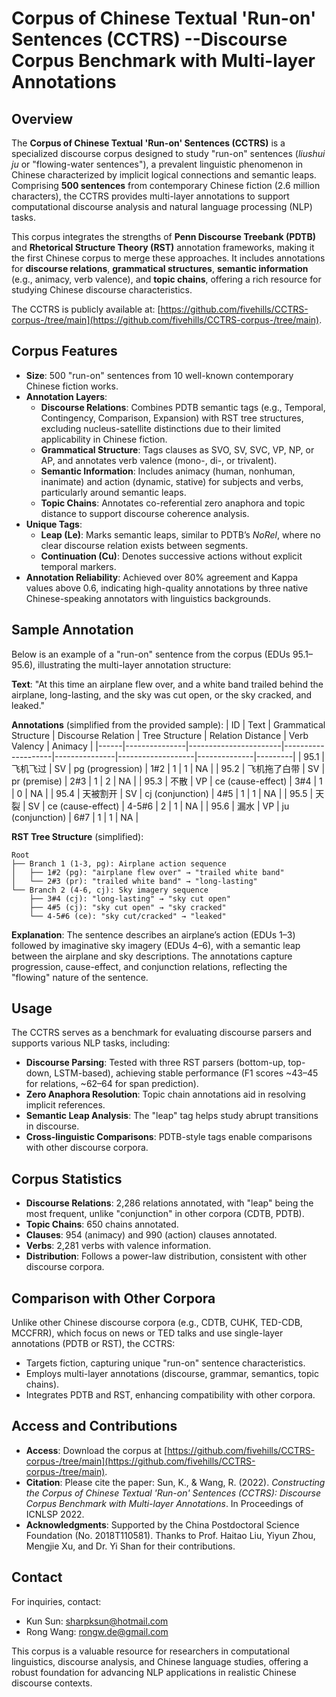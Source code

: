 # Corpus of Chinese Textual 'Run-on' Sentences (CCTRS) --Discourse Corpus Benchmark with Multi-layer Annotations

## Overview
The **Corpus of Chinese Textual 'Run-on' Sentences (CCTRS)** is a specialized discourse corpus designed to study "run-on" sentences (*liushui ju* or "flowing-water sentences"), a prevalent linguistic phenomenon in Chinese characterized by implicit logical connections and semantic leaps. Comprising **500 sentences** from contemporary Chinese fiction (2.6 million characters), the CCTRS provides multi-layer annotations to support computational discourse analysis and natural language processing (NLP) tasks.

This corpus integrates the strengths of **Penn Discourse Treebank (PDTB)** and **Rhetorical Structure Theory (RST)** annotation frameworks, making it the first Chinese corpus to merge these approaches. It includes annotations for **discourse relations**, **grammatical structures**, **semantic information** (e.g., animacy, verb valence), and **topic chains**, offering a rich resource for studying Chinese discourse characteristics.

The CCTRS is publicly available at: [https://github.com/fivehills/CCTRS-corpus-/tree/main](https://github.com/fivehills/CCTRS-corpus-/tree/main).

## Corpus Features
- **Size**: 500 "run-on" sentences from 10 well-known contemporary Chinese fiction works.
- **Annotation Layers**:
  - **Discourse Relations**: Combines PDTB semantic tags (e.g., Temporal, Contingency, Comparison, Expansion) with RST tree structures, excluding nucleus-satellite distinctions due to their limited applicability in Chinese fiction.
  - **Grammatical Structure**: Tags clauses as SVO, SV, SVC, VP, NP, or AP, and annotates verb valence (mono-, di-, or trivalent).
  - **Semantic Information**: Includes animacy (human, nonhuman, inanimate) and action (dynamic, stative) for subjects and verbs, particularly around semantic leaps.
  - **Topic Chains**: Annotates co-referential zero anaphora and topic distance to support discourse coherence analysis.
- **Unique Tags**:
  - **Leap (Le)**: Marks semantic leaps, similar to PDTB’s *NoRel*, where no clear discourse relation exists between segments.
  - **Continuation (Cu)**: Denotes successive actions without explicit temporal markers.
- **Annotation Reliability**: Achieved over 80% agreement and Kappa values above 0.6, indicating high-quality annotations by three native Chinese-speaking annotators with linguistics backgrounds.

## Sample Annotation
Below is an example of a "run-on" sentence from the corpus (EDUs 95.1–95.6), illustrating the multi-layer annotation structure:

**Text**: "At this time an airplane flew over, and a white band trailed behind the airplane, long-lasting, and the sky was cut open, or the sky cracked, and leaked."

**Annotations** (simplified from the provided sample):
| ID   | Text          | Grammatical Structure | Discourse Relation | Tree Structure | Relation Distance | Verb Valency | Animacy |
|------|---------------|-----------------------|--------------------|---------------|-------------------|--------------|---------|
| 95.1 | 飞机飞过      | SV                    | pg (progression)   | 1#2           | 1                 | 1            | NA      |
| 95.2 | 飞机拖了白带  | SV                    | pr (premise)       | 2#3           | 1                 | 2            | NA      |
| 95.3 | 不散          | VP                    | ce (cause-effect)  | 3#4           | 1                 | 0            | NA      |
| 95.4 | 天被割开      | SV                    | cj (conjunction)   | 4#5           | 1                 | 1            | NA      |
| 95.5 | 天裂          | SV                    | ce (cause-effect)  | 4-5#6         | 2                 | 1            | NA      |
| 95.6 | 漏水          | VP                    | ju (conjunction)   | 6#7           | 1                 | 1            | NA      |

**RST Tree Structure** (simplified):
```
Root
├── Branch 1 (1-3, pg): Airplane action sequence
│   ├── 1#2 (pg): "airplane flew over" → "trailed white band"
│   └── 2#3 (pr): "trailed white band" → "long-lasting"
└── Branch 2 (4-6, cj): Sky imagery sequence
    ├── 3#4 (cj): "long-lasting" → "sky cut open"
    ├── 4#5 (cj): "sky cut open" → "sky cracked"
    └── 4-5#6 (ce): "sky cut/cracked" → "leaked"
```

**Explanation**: The sentence describes an airplane’s action (EDUs 1–3) followed by imaginative sky imagery (EDUs 4–6), with a semantic leap between the airplane and sky descriptions. The annotations capture progression, cause-effect, and conjunction relations, reflecting the "flowing" nature of the sentence.

## Usage
The CCTRS serves as a benchmark for evaluating discourse parsers and supports various NLP tasks, including:
- **Discourse Parsing**: Tested with three RST parsers (bottom-up, top-down, LSTM-based), achieving stable performance (F1 scores ~43–45 for relations, ~62–64 for span prediction).
- **Zero Anaphora Resolution**: Topic chain annotations aid in resolving implicit references.
- **Semantic Leap Analysis**: The "leap" tag helps study abrupt transitions in discourse.
- **Cross-linguistic Comparisons**: PDTB-style tags enable comparisons with other discourse corpora.

## Corpus Statistics
- **Discourse Relations**: 2,286 relations annotated, with "leap" being the most frequent, unlike "conjunction" in other corpora (CDTB, PDTB).
- **Topic Chains**: 650 chains annotated.
- **Clauses**: 954 (animacy) and 990 (action) clauses annotated.
- **Verbs**: 2,281 verbs with valence information.
- **Distribution**: Follows a power-law distribution, consistent with other discourse corpora.

## Comparison with Other Corpora
Unlike other Chinese discourse corpora (e.g., CDTB, CUHK, TED-CDB, MCCFRR), which focus on news or TED talks and use single-layer annotations (PDTB or RST), the CCTRS:
- Targets fiction, capturing unique "run-on" sentence characteristics.
- Employs multi-layer annotations (discourse, grammar, semantics, topic chains).
- Integrates PDTB and RST, enhancing compatibility with other corpora.

## Access and Contributions
- **Access**: Download the corpus at [https://github.com/fivehills/CCTRS-corpus-/tree/main](https://github.com/fivehills/CCTRS-corpus-/tree/main).
- **Citation**: Please cite the paper: Sun, K., & Wang, R. (2022). *Constructing the Corpus of Chinese Textual 'Run-on' Sentences (CCTRS): Discourse Corpus Benchmark with Multi-layer Annotations*. In Proceedings of ICNLSP 2022.
- **Acknowledgments**: Supported by the China Postdoctoral Science Foundation (No. 2018T110581). Thanks to Prof. Haitao Liu, Yiyun Zhou, Mengjie Xu, and Dr. Yi Shan for their contributions.

## Contact
For inquiries, contact:
- Kun Sun: sharpksun@hotmail.com
- Rong Wang: rongw.de@gmail.com

This corpus is a valuable resource for researchers in computational linguistics, discourse analysis, and Chinese language studies, offering a robust foundation for advancing NLP applications in realistic Chinese discourse contexts.
